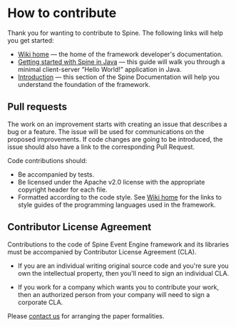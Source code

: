 How to contribute
==================
Thank you for wanting to contribute to Spine. The following links will help you get started:
* [Wiki home][wiki-home] — the home of the framework developer's documentation.
* [Getting started with Spine in Java][quick-start] — this guide will walk you through
  a minimal client-server “Hello World!” application in Java.
* [Introduction][docs-intro] — this section of the Spine Documentation will help you understand
  the foundation of the framework.

Pull requests
-------------
The work on an improvement starts with creating an issue that describes a bug or a feature. The issue will be used for communications on the proposed improvements.
If code changes are going to be introduced, the issue should also have a link to the corresponding Pull Request.

Code contributions should:
* Be accompanied by tests.
* Be licensed under the Apache v2.0 license with the appropriate copyright header for each file.
* Formatted according to the code style. See [Wiki home][wiki-home] for the links to
  style guides of the programming languages used in the framework.

Contributor License Agreement
-----------------------------
Contributions to the code of Spine Event Engine framework and its libraries must be accompanied by
Contributor License Agreement (CLA).

* If you are an individual writing original source code and you're sure you own
  the intellectual property, then you'll need to sign an individual CLA.

* If you work for a company which wants you to contribute your work,
  then an authorized person from your company will need to sign a corporate CLA.

Please [contact us][legal-email] for arranging the paper formalities.

[wiki-home]: https://github.com/SpineEventEngine/SpineEventEngine.github.io/wiki
[quick-start]: https://spine.io/docs/quick-start
[docs-intro]: https://spine.io/docs/introduction
[legal-email]: mailto:legal@teamdev.com

